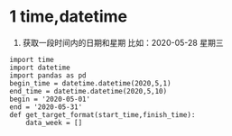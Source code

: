 # 1 time,datetime
1. 获取一段时间内的日期和星期
比如：2020-05-28 星期三
```
import time
import datetime
import pandas as pd
begin_time = datetime.datetime(2020,5,1)
end_time = datetime.datetime(2020,5,10)
begin = '2020-05-01'
end = '2020-05-31'
def get_target_format(start_time,finish_time):
	data_week = []
	
	

	

``` 
<!--stackedit_data:
eyJoaXN0b3J5IjpbLTE0MzE5ODA4OCwxNTk2NTg3NjcsLTE3Mz
QwNjQ2OTEsMTM5OTY3NjcwMF19
-->